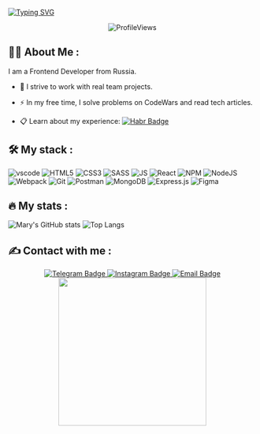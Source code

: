 [![Typing SVG](https://readme-typing-svg.herokuapp.com?font=Pacifico&weight=700&size=40&duration=3000&pause=2000&color=8C21AEF0&background=9F325F00&center=true&vCenter=true&width=800&height=100&lines=Hi!+I'm+Mary+(%E3%81%A3%E2%97%94%E2%97%A1%E2%97%94)%E3%81%A3)](https://git.io/typing-svg)

<div align="center" id="badges">
<img src="https://komarev.com/ghpvc/?username=BallMary&style=flat-square&color=blue" alt="ProfileViews"/>
</div>

## :woman_technologist: About Me :
I am a Frontend Developer from Russia.

- :seedling: I strive to work with real team projects.

- :zap: In my free time, I solve problems on CodeWars and read tech articles.

- :clipboard: Learn about my experience: [![Habr Badge](https://img.shields.io/badge/-Habr-blue?style=flat&logo=Habr&logoColor=white)](https://career.habr.com/ballmary)

## :hammer_and_wrench: My stack :

![vscode](https://img.shields.io/badge/vscode-0078d7.svg?style=for-the-badge&logo=visual-studio-code&logoColor=white)
![HTML5](https://img.shields.io/badge/html5-%23E34F26.svg?style=for-the-badge&logo=html5&logoColor=white)
![CSS3](https://img.shields.io/badge/css3-%231572B6.svg?style=for-the-badge&logo=css3&logoColor=white)
![SASS](https://img.shields.io/badge/SASS-hotpink.svg?style=for-the-badge&logo=SASS&logoColor=white)
![JS](https://img.shields.io/badge/js-%23323330.svg?style=for-the-badge&logo=javascript&logoColor=%23F7DF1E)
![React](https://img.shields.io/badge/react-%2320232a.svg?style=for-the-badge&logo=react&logoColor=%2361DAFB)
![NPM](https://img.shields.io/badge/NPM-%23CB3837.svg?style=for-the-badge&logo=npm&logoColor=white)
![NodeJS](https://img.shields.io/badge/node.js-6DA55F?style=for-the-badge&logo=node.js&logoColor=white)
![Webpack](https://img.shields.io/badge/webpack-%238DD6F9.svg?style=for-the-badge&logo=webpack&logoColor=black)
![Git](https://img.shields.io/badge/git-%23F05033.svg?style=for-the-badge&logo=git&logoColor=white)
![Postman](https://img.shields.io/badge/Postman-FF6C37?style=for-the-badge&logo=postman&logoColor=white)
![MongoDB](https://img.shields.io/badge/MongoDB-%234ea94b.svg?style=for-the-badge&logo=mongodb&logoColor=white)
![Express.js](https://img.shields.io/badge/express.js-%23404d59.svg?style=for-the-badge&logo=express&logoColor=%2361DAFB)
![Figma](https://img.shields.io/badge/figma-%23F24E1E.svg?style=for-the-badge&logo=figma&logoColor=white)

## :fire: My stats :

![Mary's GitHub stats](https://github-readme-stats.vercel.app/api?username=BallMary&show_icons=true&theme=dark)
![Top Langs](https://github-readme-stats.vercel.app/api/top-langs/?username=BallMary&layout=compact&theme=dark)

## :writing_hand: Contact with me :
<div align="center" id="badges">
  <a href="https://t.me/BallMary">
    <img src="https://img.shields.io/badge/Telegram-blue?style=for-the-badge&logo=telegram&logoColor=white" alt="Telegram Badge"/>
  </a>
  <a href="https://instagram.com/ballmarusia?igshid=YjNmNGQ3MDY=">
    <img src="https://img.shields.io/badge/Instagram-pink?style=for-the-badge&logo=instagram&logoColor=black" alt="Instagram Badge"/>
  </a>
  <a href="mailto:marusaball624@gmail.com">
    <img src="https://img.shields.io/badge/Email-red?style=for-the-badge&logo=gmail&logoColor=white" alt="Email Badge"/>
  </a>
</div>


<div id="header" align="center">
  <img src="https://media.giphy.com/media/nbr4zVb3rQKsIR3o5d/giphy.gif" width="300"/>
</div>

